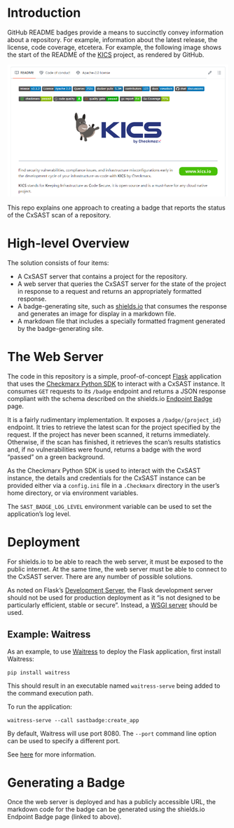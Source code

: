 # Introduction

GitHub README badges provide a means to succinctly convey information
about a repository. For example, information about the latest release,
the license, code coverage, etcetera. For example, the following image
shows the start of the README of the
[KICS](https://github.com/Checkmarx/kics) project, as rendered by
GitHub.

![KICS README](doc/images/kics-readme.png)

This repo explains one approach to creating a badge that reports the
status of the CxSAST scan of a repository.

# High-level Overview

The solution consists of four items:

- A CxSAST server that contains a project for the repository.
- A web server that queries the CxSAST server for the state of the
  project in response to a request and returns an appropriately
  formatted response.
- A badge-generating site, such as [shields.io](https://shields.io)
  that consumes the response and generates an image for display in a
  markdown file.
- A markdown file that includes a specially formatted fragment
  generated by the badge-generating site.

# The Web Server

The code in this repository is a simple, proof-of-concept
[Flask](https://flask.palletsprojects.com/en/3.0.x/) application that
uses the [Checkmarx Python
SDK](https://github.com/checkmarx-ts/checkmarx-python-sdk) to interact
with a CxSAST instance. It consumes `GET` requests to its `/badge`
endpoint and returns a JSON response compliant with the schema
described on the shields.io [Endpoint
Badge](https://shields.io/badges/endpoint-badge) page.

It is a fairly rudimentary implementation. It exposes a
`/badge/{project_id}` endpoint. It tries to retrieve the latest scan
for the project specified by the request. If the project has never
been scanned, it returns immediately. Otherwise, if the scan has
finished, it retrieves the scan’s results statistics and, if no
vulnerabilities were found, returns a badge with the word “passed” on
a green background.

As the Checkmarx Python SDK is used to interact with the CxSAST
instance, the details and credentials for the CxSAST instance can be
provided either via a `config.ini` file in a `.Checkmarx` directory in
the user’s home directory, or via environment variables.

The `SAST_BADGE_LOG_LEVEL` environment variable can be used to set the
application’s log level.

# Deployment

For shields.io to be able to reach the web server, it must be exposed
to the public internet. At the same time, the web server must be able
to connect to the CxSAST server. There are any number of possible
solutions.

As noted on Flask’s [Development
Server](https://flask.palletsprojects.com/en/3.0.x/server/), the Flask
development server should not be used for production deployment as it
“is not designed to be particularly efficient, stable or
secure”. Instead, a [WSGI
server](https://www.fullstackpython.com/wsgi-servers.html) should be
used.

## Example: Waitress

As an example, to use
[Waitress](https://docs.pylonsproject.org/projects/waitress/en/stable/)
to deploy the Flask application, first install Waitress:

```
pip install waitress
```

This should result in an executable named `waitress-serve` being added
to the command execution path.

To run the application:
```
waitress-serve --call sastbadge:create_app
```

By default, Waitress will use port 8080. The `--port` command line
option can be used to specify a different port.

See
[here](https://flask.palletsprojects.com/en/2.3.x/deploying/waitress/)
for more information.

# Generating a Badge

Once the web server is deployed and has a publicly accessible URL, the
markdown code for the badge can be generated using the shields.io
Endpoint Badge page (linked to above).
